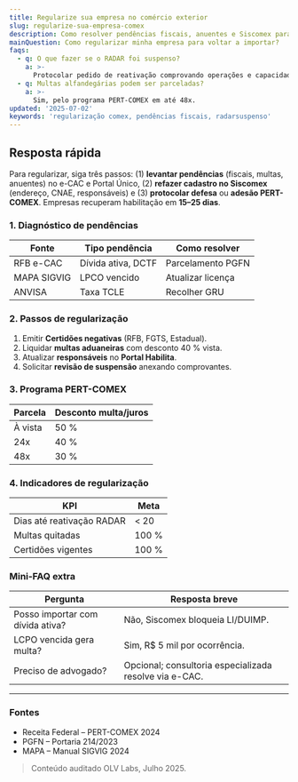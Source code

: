 ```yaml
---
title: Regularize sua empresa no comércio exterior
slug: regularize-sua-empresa-comex
description: Como resolver pendências fiscais, anuentes e Siscomex para voltar a importar legalmente.
mainQuestion: Como regularizar minha empresa para voltar a importar?
faqs:
  - q: O que fazer se o RADAR foi suspenso?
    a: >-
      Protocolar pedido de reativação comprovando operações e capacidade financeira.
  - q: Multas alfandegárias podem ser parceladas?
    a: >-
      Sim, pelo programa PERT-COMEX em até 48x.
updated: '2025-07-02'
keywords: 'regularização comex, pendências fiscais, radarsuspenso'
---
```


## Resposta rápida

Para regularizar, siga três passos: (1) **levantar pendências** (fiscais, multas, anuentes) no e-CAC e Portal Único, (2) **refazer cadastro no Siscomex** (endereço, CNAE, responsáveis) e (3) **protocolar defesa** ou **adesão PERT-COMEX**. Empresas recuperam habilitação em **15–25 dias**.

### 1. Diagnóstico de pendências

| Fonte | Tipo pendência | Como resolver |
| --- | --- | --- |
| RFB e-CAC | Dívida ativa, DCTF | Parcelamento PGFN |
| MAPA SIGVIG | LPCO vencido | Atualizar licença |
| ANVISA | Taxa TCLE | Recolher GRU |

### 2. Passos de regularização

1. Emitir **Certidões negativas** (RFB, FGTS, Estadual).  
2. Liquidar **multas aduaneiras** com desconto 40 % vista.  
3. Atualizar **responsáveis** no **Portal Habilita**.  
4. Solicitar **revisão de suspensão** anexando comprovantes.

### 3. Programa PERT-COMEX

| Parcela | Desconto multa/juros |
| --- | --- |
| À vista | 50 % |
| 24x | 40 % |
| 48x | 30 % |

### 4. Indicadores de regularização

| KPI | Meta |
| --- | --- |
| Dias até reativação RADAR | < 20 |
| Multas quitadas | 100 % |
| Certidões vigentes | 100 % |

### Mini‐FAQ extra

| Pergunta | Resposta breve |
| --- | --- |
| Posso importar com dívida ativa? | Não, Siscomex bloqueia LI/DUIMP. |
| LCPO vencida gera multa? | Sim, R$ 5 mil por ocorrência. |
| Preciso de advogado? | Opcional; consultoria especializada resolve via e-CAC.

---

### Fontes

* Receita Federal – PERT-COMEX 2024  
* PGFN – Portaria 214/2023  
* MAPA – Manual SIGVIG 2024

> Conteúdo auditado OLV Labs, Julho 2025. 